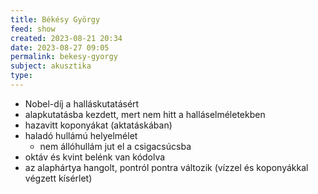 ```yaml
---
title: Békésy György
feed: show
created: 2023-08-21 20:34
date: 2023-08-27 09:05
permalink: bekesy-gyorgy
subject: akusztika
type: 
---
```


- Nobel-díj a halláskutatásért
- alapkutatásba kezdett, mert nem hitt a halláselméletekben
- hazavitt koponyákat (aktatáskában)
- haladó hullámú helyelmélet
	- nem állóhullám jut el a csigacsúcsba
- oktáv és kvint belénk van kódolva
- az alaphártya hangolt, pontról pontra változik (vízzel és koponyákkal végzett kísérlet)